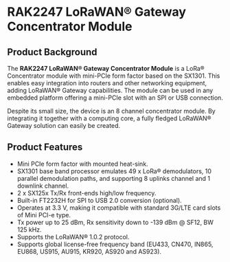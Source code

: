 
# RAK2247 LoRaWAN® Gateway Concentrator Module

<Cimg src="/assets/images/quick-start-guide/rak2247/1.main/rak2247_overview.jpg" width="50%" figure_number = "1" caption="RAK2247 LoRaWAN® Gateway Concentrator Module"/>

## Product Background
The **RAK2247 LoRaWAN® Gateway Concentrator Module** is a LoRa® Concentrator module with mini-PCIe form factor based on the SX1301. This enables easy integration into routers and other networking equipment, adding LoRaWAN® Gateway capabilities. The module can be used in any embedded platform offering a mini-PCIe slot with an SPI or USB connection.

Despite its small size, the device is an 8 channel concentrator module. By integrating it together with a computing core, a fully fledged LoRaWAN® Gateway solution can easily be created.


## Product Features
* Mini PCIe form factor with mounted heat-sink.
* SX1301 base band processor emulates 49 x LoRa® demodulators, 10 parallel demodulation paths, and supporting 8 uplinks channel and 1 downlink channel.
* 2 x SX125x Tx/Rx front-ends high/low frequency.
* Built-in FT2232H for SPI to USB 2.0 conversion (optional).
* Operates at 3.3 V, making it compatible with standard 3G/LTE card slots of Mini PCI-e type.
* Tx power up to 25 dBm, Rx sensitivity down to -139 dBm @ SF12, BW 125 kHz.
* Supports the LoRaWAN® 1.0.2 protocol.
* Supports global license-free frequency band (EU433, CN470, IN865, EU868, US915, AU915, KR920, AS920 and AS923).